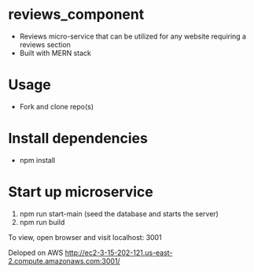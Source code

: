 # reviews_component
 - Reviews micro-service that can be utilized for any website requiring a reviews section
 - Built with MERN stack

# Usage
  - Fork and clone repo(s)
# Install dependencies
  - npm install
# Start up microservice
1. npm run start-main (seed the database and starts the server)
2. npm run build

To view, open browser and visit localhost: 3001

Deloped on AWS
http://ec2-3-15-202-121.us-east-2.compute.amazonaws.com:3001/
